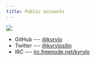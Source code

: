 ```yaml
---
title: Public accounts
---
```


<div class="figure left">
<img src="/images/o_o.gif"/>
</div>

* GitHub --- [@kyrylo](https://github.com/kyrylo)
* Twitter --- [@kyrylosilin](https://twitter.com/kyrylosilin)
* IRC --- [irc.freenode.net/kyrylo](irc://irc.freenode.net/#pry)
